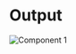 # Output




![Component 1](https://user-images.githubusercontent.com/99271821/210281114-54146003-35f7-4f09-84ae-6da236eab0d1.png)
